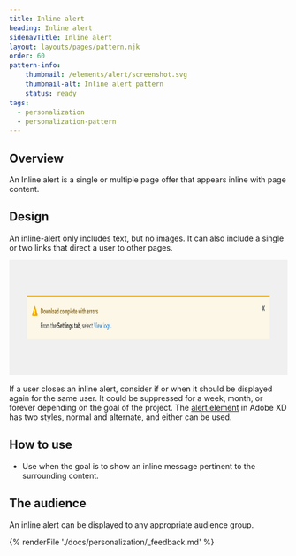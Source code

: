 ```yaml
---
title: Inline alert
heading: Inline alert
sidenavTitle: Inline alert
layout: layouts/pages/pattern.njk
order: 60
pattern-info:
    thumbnail: /elements/alert/screenshot.svg
    thumbnail-alt: Inline alert pattern
    status: ready  
tags:
  - personalization
  - personalization-pattern
---
```



## Overview

An Inline alert is a single or multiple page offer that appears inline with
page content.

## Design

An inline-alert only includes text, but no images. It can also include a
single or two links that direct a user to other pages.

<uxdot-example variant="full">
<img alt="Alert"
    src="/assets/optimization/alert.svg"
    width="1000"
    height="207">
</uxdot-example>

If a user closes an inline alert, consider if or when it should be
displayed again for the same user. It could be suppressed for a week,
month, or forever depending on the goal of the project. The [alert
element][alertelement] in Adobe XD has two styles, normal and
alternate, and either can be used.

## How to use

-   Use when the goal is to show an inline message pertinent to the
    surrounding content.

## The audience

An inline alert can be displayed to any appropriate audience group.

[alertelement]: /elements/alert/

{% renderFile './docs/personalization/_feedback.md' %}